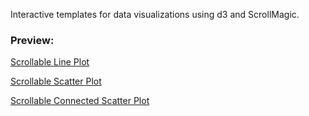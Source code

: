 Interactive templates for data visualizations using d3 and ScrollMagic.

### Preview:

[Scrollable Line Plot](https://benjms.github.io/d3-templates/scrolling-line-plot/)

[Scrollable Scatter Plot](https://benjms.github.io/d3-templates/scrolling-scatter-plot/)

[Scrollable Connected Scatter Plot](https://benjms.github.io/d3-templates/scrolling-connected-scatter-plot/)